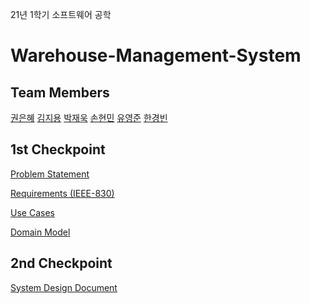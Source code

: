 21년 1학기 소프트웨어 공학

Warehouse-Management-System
=======================================================



## **Team Members**

[권은혜](https://github.com/mnyee)   [김지용](https://github.com/Gyong97)   [박재욱](https://github.com/Mesopotamia2957)   [손현민](https://github.com/boy-min)   [유영준](https://github.com/ppikppik)   [한경빈](https://github.com/hanabzu)



## **1st Checkpoint**

[Problem Statement](https://github.com/hanabzu/Warehouse-Management-System/blob/main/Documents/Problem_Statement.md)

[Requirements (IEEE-830)](https://github.com/hanabzu/Warehouse-Management-System/blob/main/Documents/Requirements_(IEEE-830).md)

[Use Cases](https://github.com/hanabzu/Warehouse-Management-System/tree/main/Documents/Use%20cases)

[Domain Model](https://github.com/hanabzu/Warehouse-Management-System/tree/main/Documents/Domain%20model)



## **2nd Checkpoint**
[System Design Document](https://github.com/hanabzu/Warehouse-Management-System/tree/main/Documents/System%20Design%20Document)

